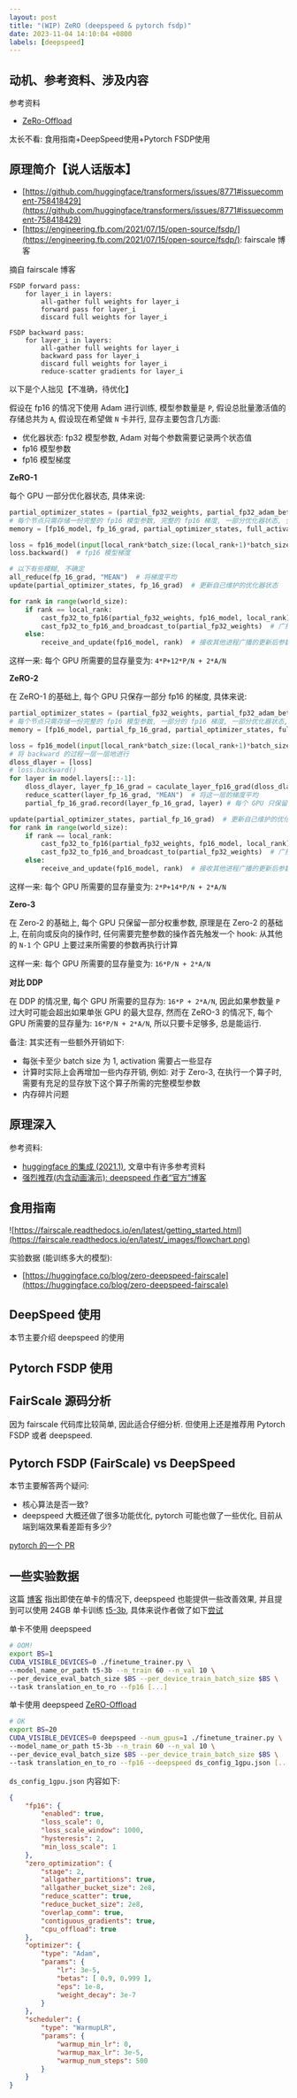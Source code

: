 ```yaml
---
layout: post
title: "(WIP) ZeRO (deepspeed & pytorch fsdp)"
date: 2023-11-04 14:10:04 +0800
labels: [deepspeed]
---
```



## 动机、参考资料、涉及内容

参考资料

- [ZeRo-Offload](https://arxiv.org/abs/2101.06840)

太长不看: 食用指南+DeepSpeed使用+Pytorch FSDP使用


## 原理简介【说人话版本】

- [https://github.com/huggingface/transformers/issues/8771#issuecomment-758418429](https://github.com/huggingface/transformers/issues/8771#issuecomment-758418429)
- [https://engineering.fb.com/2021/07/15/open-source/fsdp/](https://engineering.fb.com/2021/07/15/open-source/fsdp/): fairscale 博客

摘自 fairscale 博客

```
FSDP forward pass:
    for layer_i in layers:
        all-gather full weights for layer_i
        forward pass for layer_i
        discard full weights for layer_i

FSDP backward pass:
    for layer_i in layers:
        all-gather full weights for layer_i
        backward pass for layer_i
        discard full weights for layer_i
        reduce-scatter gradients for layer_i
```


以下是个人拙见【不准确，待优化】

假设在 fp16 的情况下使用 Adam 进行训练, 模型参数量是 `P`, 假设总批量激活值的存储总共为 `A`, 假设现在希望做 `N` 卡并行, 显存主要包含几方面:

- 优化器状态: fp32 模型参数, Adam 对每个参数需要记录两个状态值
- fp16 模型参数
- fp16 模型梯度

**ZeRO-1**

每个 GPU 一部分优化器状态, 具体来说:

```python
partial_optimizer_states = (partial_fp32_weights, partial_fp32_adam_betas_1, partial_fp32_adam_betas_2)
# 每个节点只需存储一份完整的 fp16 模型参数, 完整的 fp16 梯度, 一部分优化器状态, 全部的激活值
memory = [fp16_model, fp_16_grad, partial_optimizer_states, full_activations]

loss = fp16_model(input[local_rank*batch_size:(local_rank+1)*batch_size])  # 产生一些 activation
loss.backward()  # fp16 模型梯度

# 以下有些模糊, 不确定
all_reduce(fp_16_grad, "MEAN")  # 将梯度平均
update(partial_optimizer_states, fp_16_grad)  # 更新自己维护的优化器状态

for rank in range(world_size):
    if rank == local_rank:
        cast_fp32_to_fp16(partial_fp32_weights, fp16_model, local_rank)  # 更新一部分fp16模型参数, 简单的 fp32 cast to fp16
        cast_fp32_to_fp16_and_broadcast_to(partial_fp32_weights)  # 广播给其他进程自己的更新后参数
    else:
        receive_and_update(fp16_model, rank)  # 接收其他进程广播的更新后参数
```

这样一来: 每个 GPU 所需要的显存量变为: `4*P+12*P/N + 2*A/N`

**ZeRO-2**

在 ZeRO-1 的基础上, 每个 GPU 只保存一部分 fp16 的梯度, 具体来说:

```python
partial_optimizer_states = (partial_fp32_weights, partial_fp32_adam_betas_1, partial_fp32_adam_betas_2)
# 每个节点只需存储一份完整的 fp16 模型参数, 一部分的 fp16 梯度, 一部分优化器状态, 全部的激活值
memory = [fp16_model, partial_fp_16_grad, partial_optimizer_states, full_activations]

loss = fp16_model(input[local_rank*batch_size:(local_rank+1)*batch_size])  # 产生一些 activation
# 将 backward 的过程一层一层地进行
dloss_dlayer = [loss]
# loss.backward()
for layer in model.layers[::-1]:
    dloss_dlayer, layer_fp_16_grad = caculate_layer_fp16_grad(dloss_dlayer, layer)
    reduce_scatter(layer_fp_16_grad, "MEAN")  # 将这一层的梯度平均
    partial_fp_16_grad.record(layer_fp_16_grad, layer) # 每个 GPU 只保留这一层一部分的梯度

update(partial_optimizer_states, partial_fp_16_grad)  # 更新自己维护的优化器状态
for rank in range(world_size):
    if rank == local_rank:
        cast_fp32_to_fp16(partial_fp32_weights, fp16_model, local_rank)  # 更新一部分fp16模型参数, 简单的 fp32 cast to fp16
        cast_fp32_to_fp16_and_broadcast_to(partial_fp32_weights)  # 广播给其他进程自己的更新后参数
    else:
        receive_and_update(fp16_model, rank)  # 接收其他进程广播的更新后参数
```

这样一来: 每个 GPU 所需要的显存量变为: `2*P+14*P/N + 2*A/N`

**Zero-3**

在 Zero-2 的基础上, 每个 GPU 只保留一部分权重参数, 原理是在 Zero-2 的基础上, 在前向或反向的操作时, 任何需要完整参数的操作首先触发一个 hook: 从其他的 `N-1` 个 GPU 上要过来所需要的参数再执行计算

这样一来: 每个 GPU 所需要的显存量变为: `16*P/N + 2*A/N`

**对比 DDP**

在 DDP 的情况里, 每个 GPU 所需要的显存为: `16*P + 2*A/N`, 因此如果参数量 `P` 过大时可能会超出如果单张 GPU 的最大显存, 然而在 ZeRO-3 的情况下, 每个 GPU 所需要的显存量为: `16*P/N + 2*A/N`, 所以只要卡足够多, 总是能运行.

备注: 其实还有一些额外开销如下:

- 每张卡至少 batch size 为 1, activation 需要占一些显存
- 计算时实际上会再增加一些内存开销, 例如: 对于 Zero-3, 在执行一个算子时, 需要有充足的显存放下这个算子所需的完整模型参数
- 内存碎片问题

## 原理深入

参考资料:

- [huggingface 的集成 (2021.1)](https://huggingface.co/blog/zero-deepspeed-fairscale), 文章中有许多参考资料
- [强烈推荐(内含动画演示): deepspeed 作者“官方”博客](https://www.microsoft.com/en-us/research/blog/zero-deepspeed-new-system-optimizations-enable-training-models-with-over-100-billion-parameters/)


## 食用指南

![https://fairscale.readthedocs.io/en/latest/getting_started.html](https://fairscale.readthedocs.io/en/latest/_images/flowchart.png)


实验数据 (能训练多大的模型):

- [https://huggingface.co/blog/zero-deepspeed-fairscale](https://huggingface.co/blog/zero-deepspeed-fairscale)


## DeepSpeed 使用

本节主要介绍 deepspeed 的使用

## Pytorch FSDP 使用


## FairScale 源码分析

因为 fairscale 代码库比较简单, 因此适合仔细分析. 但使用上还是推荐用 Pytorch FSDP 或者 deepspeed.

## Pytorch FSDP (FairScale) vs DeepSpeed

本节主要解答两个疑问:

- 核心算法是否一致?
- deepspeed 大概还做了很多功能优化, pytorch 可能也做了一些优化, 目前从端到端效果看差距有多少?

[pytorch 的一个 PR](https://github.com/pytorch/pytorch/pull/46750)

## 一些实验数据

这篇 [博客](https://huggingface.co/blog/zero-deepspeed-fairscale) 指出即使在单卡的情况下, deepspeed 也能提供一些改善效果, 并且提到可以使用 24GB 单卡训练 [t5-3b](https://huggingface.co/t5-3b), 具体来说作者做了如下[尝试](https://github.com/huggingface/transformers/issues/8771#issuecomment-759176685)

单卡不使用 deepspeed

```bash
# OOM!
export BS=1
CUDA_VISIBLE_DEVICES=0 ./finetune_trainer.py \
--model_name_or_path t5-3b --n_train 60 --n_val 10 \
--per_device_eval_batch_size $BS --per_device_train_batch_size $BS \
--task translation_en_to_ro --fp16 [...]
```

单卡使用 deepspeed [ZeRO-Offload](https://www.deepspeed.ai/tutorials/zero-offload/)

```bash
# OK
export BS=20
CUDA_VISIBLE_DEVICES=0 deepspeed --num_gpus=1 ./finetune_trainer.py \
--model_name_or_path t5-3b --n_train 60 --n_val 10 \
--per_device_eval_batch_size $BS --per_device_train_batch_size $BS \
--task translation_en_to_ro --fp16 --deepspeed ds_config_1gpu.json [...]
```

`ds_config_1gpu.json` 内容如下:

```json
{
    "fp16": {
        "enabled": true,
        "loss_scale": 0,
        "loss_scale_window": 1000,
        "hysteresis": 2,
        "min_loss_scale": 1
    },
    "zero_optimization": {
        "stage": 2,
        "allgather_partitions": true,
        "allgather_bucket_size": 2e8,
        "reduce_scatter": true,
        "reduce_bucket_size": 2e8,
        "overlap_comm": true,
        "contiguous_gradients": true,
        "cpu_offload": true
    },
    "optimizer": {
        "type": "Adam",
        "params": {
            "lr": 3e-5,
            "betas": [ 0.9, 0.999 ],
            "eps": 1e-8,
            "weight_decay": 3e-7
        }
    },
    "scheduler": {
        "type": "WarmupLR",
        "params": {
            "warmup_min_lr": 0,
            "warmup_max_lr": 3e-5,
            "warmup_num_steps": 500
        }
    }
}
```
